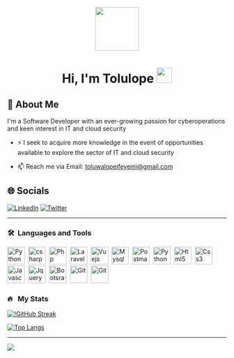 <p align="center"><img src="https://media.giphy.com/media/M9gbBd9nbDrOTu1Mqx/giphy.gif" width="100"/></p>

<h1 align="center">Hi, I'm
Tolulope <img src="https://media.giphy.com/media/hvRJCLFzcasrR4ia7z/giphy.gif" width="35"></h1>

## 🚀 About Me

I'm a Software Developer with an ever-growing passion for cyberoperations and keen interest in IT and cloud security

- ⚡ I seek to acquire more knowledge in the event of opportunities available to explore the sector of IT and cloud security

- 📫 Reach me via Email: toluwalopeifeyemi@gmail.com

## 🌐 Socials

[![LinkedIn](https://img.shields.io/badge/LinkedIn-%230077B5.svg?logo=linkedin&logoColor=white)](https://linkedin.com/in/tolulopeifeyemi/) [![Twitter](https://img.shields.io/badge/Twitter-%231DA1F2.svg?logo=Twitter&logoColor=white)](https://twitter.com/TolulopeIfeyemi)

---

### 🛠 &nbsp;Languages and Tools

<p>
<img src="https://www.vectorlogo.zone/logos/python/python-icon.svg" title="Python"  alt="Python" width="40" height="40"/>&nbsp;
<img src="https://cdn.worldvectorlogo.com/logos/c--4.svg" title="csharp"  alt="csharp" width="40" height="40"/>&nbsp;
<img src="https://www.vectorlogo.zone/logos/php/php-icon.svg" title="Python"  alt="Php" width="Php" height="40"/>&nbsp;
<img src="https://www.vectorlogo.zone/logos/laravel/laravel-icon.svg" title="Laravel"  alt="Laravel" width="40" height="40"/>&nbsp;
<img src="
https://www.vectorlogo.zone/logos/vuejs/vuejs-icon.svg" title="vuejs"  alt="Vuejs" width="40" height="40"/>&nbsp;
<img src="https://www.vectorlogo.zone/logos/mysql/mysql-icon.svg" title="Mysql"  alt="Mysql" width="40" height="40"/>&nbsp;
<img src="https://www.vectorlogo.zone/logos/getpostman/getpostman-icon.svg" title="Postman"  alt="Postman" width="40" height="40"/>&nbsp;
<img src="https://www.vectorlogo.zone/logos/python/python-icon.svg" title="Python"  alt="Python" width="40" height="40"/>&nbsp;
<img src="https://www.vectorlogo.zone/logos/w3_html5/w3_html5-icon.svg" title="html5"  alt="Html5" width="40" height="40"/>&nbsp;
<img src="https://www.vectorlogo.zone/logos/w3_css/w3_css-icon.svg" title="Css3"  alt="Css3" width="40" height="40"/>&nbsp;
<img src="
https://www.vectorlogo.zone/logos/javascript/javascript-icon.svg" title="Javascript"  alt="Javascript" width="40" height="40"/>&nbsp;
<img src="https://www.vectorlogo.zone/logos/jquery/jquery-icon.svg" title="Jquery"  alt="Jquery" width="40" height="40"/>&nbsp;
<img src="https://www.vectorlogo.zone/logos/getbootstrap/getbootstrap-icon.svg" title="Bootsrap"  alt="Bootsrap" width="40" height="40"/>&nbsp;
<img src="https://www.vectorlogo.zone/logos/git-scm/git-scm-icon.svg" title="Git"  alt="Git" width="40" height="40"/>&nbsp;
<img src="https://www.vectorlogo.zone/logos/linux/linux-icon.svg" title="Git"  alt="Git" width="40" height="40"/>&nbsp;

</p>

### 🔥 &nbsp; My Stats

[![!GitHub Streak](https://github-readme-streak-stats.herokuapp.com/?user=Ifeyemi-Tolulope&theme=dark&hide_border=false)](https://git.io/streak-stats)
<br/>

[![Top Langs](https://github-readme-stats.vercel.app/api/top-langs/?username=Ifeyemi-Tolulope&layout=compact&theme=vision-friendly-dark)](https://github.com/anuraghazra/github-readme-stats)

---
[![](https://visitcount.itsvg.in/api?id=Ifeyemi-Tolulope&icon=0&color=0)](https://visitcount.itsvg.in)
